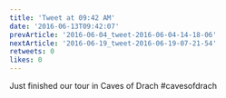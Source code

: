 ```yaml
---
title: 'Tweet at 09:42 AM'
date: '2016-06-13T09:42:07'
prevArticle: '2016-06-04_tweet-2016-06-04-14-18-06'
nextArticle: '2016-06-19_tweet-2016-06-19-07-21-54'
retweets: 0
likes: 0
---
```

Just finished our tour in Caves of Drach #cavesofdrach